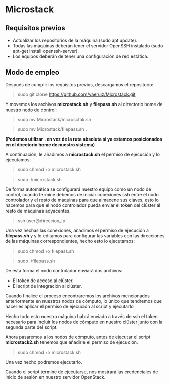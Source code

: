 # Microstack

## Requisitos previos

- Actualizar los repositorios de la máquina (sudo apt update).
- Todas las máquinas deberán tener el servidor OpenSSH instalado (sudo apt-get install openssh-server).
- Los equipos deberán de tener una configuración de red estática.

## Modo de empleo

Después de cumplir los requisitos previos, descargamos el repositorio:

> sudo git clone https://github.com/vaeruiz/Microstack.git

Y movemos los archivos **microstack.sh** y **filepass.sh** al directorio home de nuestro nodo de control:

> sudo mv Microstack/microsctak.sh .

> sudo mv Microstack/filepass.sh .

**(Podemos utilizar . en vez de la ruta absoluta si ya estamos posicionados en el directorio home de nuestro sistema)**

A continuación, le añadimos a **microstack.sh** el permiso de ejecución y lo ejecutamos:

> sudo chmod +x microstack.sh

> sudo ./microstack.sh

De forma automática se configurará nuestro equipo como un nodo de control, cuando termine debemos de iniciar conexiones ssh entre el nodo controlador y el resto de máquinas para que almacene sus claves, esto lo hacemos para que el nodo controlador pueda enviar el token del clúster al resto de máquinas adyacentes.

> ssh user@direccion_ip

Una vez hechas las conexiones, añadimos el permiso de ejecución a **filepass.sh** y y lo editamos para configurar las variables con las direcciones de las máquinas correspondientes, hecho esto lo ejecutamos:

> sudo chmod +x filepass.sh

> sudo ./filepass.sh

De esta forma el nodo controlador enviará dos archivos:

- El token de acceso al clúster.
- El script de integración al clúster.

Cuando finalice el proceso encontraremos los archivos mencionados anteriormente en nuestros nodos de cómputo, lo único que tendremos que hacer es aplicar el permiso de ejecución al script y ejecutarlo


Hecho todo esto nuestra máquina habrá enviado a través de ssh el token necesario para incluir los nodos de cómputo en nuestro clúster junto con la segunda parte del script.

Ahora pasaremos a los nodos de cómputo, antes de ejecutar el script **microstack2.sh** tenemos que añadirle el permiso de ejecución.

> sudo chmod +x microstack.sh

Una vez hecho podremos ejecutarlo.

Cuando el script termine de ejecutarse, nos mostrará las credenciales de inicio de sesión en nuestro servidor OpenStack.
